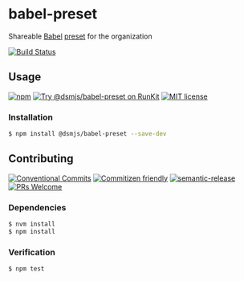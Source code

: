 # babel-preset

Shareable [Babel](https://babeljs.io)
[preset](https://babeljs.io/docs/en/presets) for the organization

<!-- status badges -->
[![Build Status][ci-badge]][ci-link]

## Usage

<!-- consumer badges -->
[![npm][npm-badge]][npm-link]
[![Try @dsmjs&#x2F;babel-preset on RunKit][runkit-badge]][runkit-link]
[![MIT license][license-badge]][license-link]

### Installation

```sh
$ npm install @dsmjs/babel-preset --save-dev
```

## Contributing

<!-- contribution badges -->
[![Conventional Commits][commit-convention-badge]][commit-convention-link]
[![Commitizen friendly][commitizen-badge]][commitizen-link]
[![semantic-release][semantic-release-badge]][semantic-release-link]
[![PRs Welcome][PRs-badge]][PRs-link]

### Dependencies

```sh
$ nvm install
$ npm install
```

### Verification

```sh
$ npm test
```

[npm-link]: https://www.npmjs.com/package/@dsmjs/babel-preset
[npm-badge]: https://img.shields.io/npm/v/@dsmjs/babel-preset.svg
[runkit-link]: https://npm.runkit.com/@dsmjs/babel-preset
[runkit-badge]: https://badge.runkitcdn.com/@dsmjs/babel-preset.svg
[license-link]: LICENSE
[license-badge]: https://img.shields.io/github/license/dsmjs/babel-preset.svg
[ci-link]: https://travis-ci.com/dsmjs/babel-preset
[ci-badge]: https://img.shields.io/travis/com/dsmjs/babel-preset/master.svg
[commit-convention-link]: https://conventionalcommits.org
[commit-convention-badge]: https://img.shields.io/badge/Conventional%20Commits-1.0.0-yellow.svg
[commitizen-link]: http://commitizen.github.io/cz-cli/
[commitizen-badge]: https://img.shields.io/badge/commitizen-friendly-brightgreen.svg
[semantic-release-link]: https://github.com/semantic-release/semantic-release
[semantic-release-badge]: https://img.shields.io/badge/%20%20%F0%9F%93%A6%F0%9F%9A%80-semantic--release-e10079.svg
[PRs-link]: http://makeapullrequest.com
[PRs-badge]: https://img.shields.io/badge/PRs-welcome-brightgreen.svg
